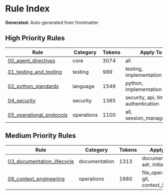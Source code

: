 # Rule Index

**Generated:** Auto-generated from frontmatter

## High Priority Rules

| Rule | Category | Tokens | Apply To | Status |
|------|----------|--------|----------|--------|
| [00_agent_directives](00_agent_directives.md) | core | 3074 | all | active |
| [01_testing_and_tooling](01_testing_and_tooling.md) | testing | 989 | testing, implementation | active |
| [02_python_standards](02_python_standards.md) | language | 1549 | python, implementation | active |
| [04_security](04_security.md) | security | 1385 | security, api, llm, authentication | active |
| [05_operational_protocols](05_operational_protocols.md) | operations | 1100 | all, session_management | active |

## Medium Priority Rules

| Rule | Category | Tokens | Apply To | Status |
|------|----------|--------|----------|--------|
| [03_documentation_lifecycle](03_documentation_lifecycle.md) | documentation | 1313 | documentation, adr, initiatives | active |
| [06_context_engineering](06_context_engineering.md) | operations | 1680 | file_operations, git, context_loading | active |
